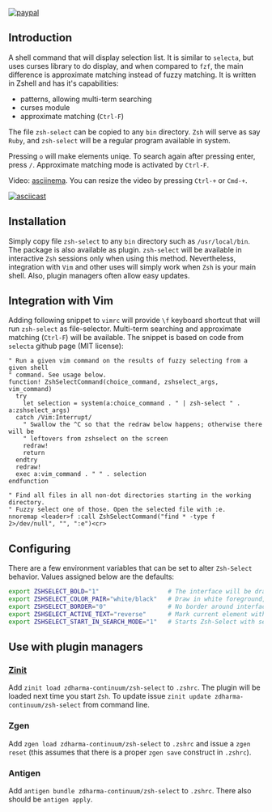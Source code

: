 [![paypal](https://www.paypalobjects.com/en_US/i/btn/btn_donateCC_LG.gif)](https://www.paypal.com/cgi-bin/webscr?cmd=_s-xclick&hosted_button_id=D6XDCHDSBDSDG)

## Introduction

A shell command that will display selection list. It is similar to `selecta`, but uses curses library to do display, and
when compared to `fzf`, the main difference is approximate matching instead of fuzzy matching. It is written in Zshell
and has it's capabilities:

- patterns, allowing multi-term searching
- curses module
- approximate matching (`Ctrl-F`)

The file `zsh-select` can be copied to any `bin` directory. `Zsh` will serve as say `Ruby`, and `zsh-select` will be a
regular program available in system.

Pressing `o` will make elements uniqe. To search again after pressing enter, press `/`. Approximate matching mode is
activated by `Ctrl-F`.

Video: [asciinema](https://asciinema.org/a/48490). You can resize the video by pressing `Ctrl-+` or `Cmd-+`.

[![asciicast](https://asciinema.org/a/48490.png)](https://asciinema.org/a/48490)

## Installation

Simply copy file `zsh-select` to any `bin` directory such as `/usr/local/bin`. The package is also available as plugin.
`zsh-select` will be available in interactive `Zsh` sessions only when using this method. Nevertheless, integration with
`Vim` and other uses will simply work when `Zsh` is your main shell. Also, plugin managers often allow easy updates.

## Integration with Vim

Adding following snippet to `vimrc` will provide `\f` keyboard shortcut that will run `zsh-select` as file-selector.
Multi-term searching and approximate matching (`Ctrl-F`) will be available. The snippet is based on code from `selecta`
github page (MIT license):

```vim
" Run a given vim command on the results of fuzzy selecting from a given shell
" command. See usage below.
function! ZshSelectCommand(choice_command, zshselect_args, vim_command)
  try
    let selection = system(a:choice_command . " | zsh-select " . a:zshselect_args)
  catch /Vim:Interrupt/
    " Swallow the ^C so that the redraw below happens; otherwise there will be
    " leftovers from zshselect on the screen
    redraw!
    return
  endtry
  redraw!
  exec a:vim_command . " " . selection
endfunction

" Find all files in all non-dot directories starting in the working directory.
" Fuzzy select one of those. Open the selected file with :e.
nnoremap <leader>f :call ZshSelectCommand("find * -type f 2>/dev/null", "", ":e")<cr>
```

## Configuring

There are a few environment variables that can be set to alter `Zsh-Select` behavior. Values assigned below are the
defaults:

```zsh
export ZSHSELECT_BOLD="1"                   # The interface will be drawn in bold font. Use "0" for no bold
export ZSHSELECT_COLOR_PAIR="white/black"   # Draw in white foreground, black background. Try e.g.: "white/green"
export ZSHSELECT_BORDER="0"                 # No border around interface, Use "1" for the border
export ZSHSELECT_ACTIVE_TEXT="reverse"      # Mark current element with reversed text. Use "underline" for marking with underline
export ZSHSELECT_START_IN_SEARCH_MODE="1"   # Starts Zsh-Select with searching active. "0" will not invoke searching at start.
```

## Use with plugin managers

### [Zinit](https://github.com/zdharma-continuum/zinit)

Add `zinit load zdharma-continuum/zsh-select` to `.zshrc`. The plugin will be loaded next time you start `Zsh`. To
update issue `zinit update zdharma-continuum/zsh-select` from command line.

### Zgen

Add `zgen load zdharma-continuum/zsh-select` to `.zshrc` and issue a `zgen reset` (this assumes that there is a proper
`zgen save` construct in `.zshrc`).

### Antigen

Add `antigen bundle zdharma-continuum/zsh-select` to `.zshrc`. There also should be `antigen apply`.
